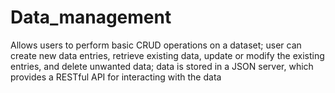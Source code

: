 # Data_management
Allows users to perform basic CRUD operations on a dataset; user can create new data entries, retrieve existing data, update or modify the existing entries, and delete unwanted data; data is stored in a JSON server, which provides a RESTful API for interacting with the data
